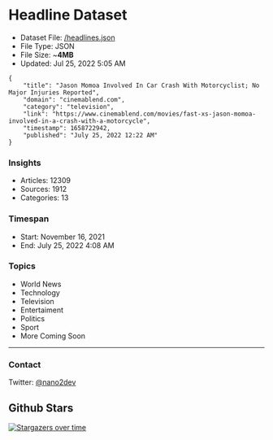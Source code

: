 # Headline Dataset

- Dataset File: [/headlines.json](https://raw.githubusercontent.com/fwd/news/master/headlines.json) 
- File Type: JSON
- File Size: ~**4MB**
- Updated: Jul 25, 2022 5:05 AM

```
{
    "title": "Jason Momoa Involved In Car Crash With Motorcyclist; No Major Injuries Reported",
    "domain": "cinemablend.com",
    "category": "television",
    "link": "https://www.cinemablend.com/movies/fast-xs-jason-momoa-involved-in-a-crash-with-a-motorcycle",
    "timestamp": 1658722942,
    "published": "July 25, 2022 12:22 AM"
}
```

### Insights

- Articles: 12309
- Sources: 1912
- Categories: 13

### Timespan

- Start: November 16, 2021
- End: July 25, 2022 4:08 AM

### Topics

- World News
- Technology
- Television
- Entertaiment
- Politics
- Sport
- More Coming Soon

---

### Contact 

Twitter: [@nano2dev](https://twitter.com/nano2dev)

## Github Stars

[![Stargazers over time](https://starchart.cc/fwd/news.svg)](https://starchart.cc/fwd/news)
	